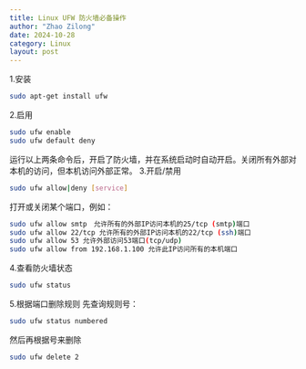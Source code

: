 ```yaml
---
title: Linux UFW 防火墙必备操作 
author: "Zhao Zilong"
date: 2024-10-28
category: Linux
layout: post
---
```


1.安装

```bash
sudo apt-get install ufw
```

2.启用

```bash
sudo ufw enable
sudo ufw default deny
```

运行以上两条命令后，开启了防火墙，并在系统启动时自动开启。关闭所有外部对本机的访问，但本机访问外部正常。 3.开启/禁用

```bash
sudo ufw allow|deny [service]
```

打开或关闭某个端口，例如：

```bash
sudo ufw allow smtp　允许所有的外部IP访问本机的25/tcp (smtp)端口
sudo ufw allow 22/tcp 允许所有的外部IP访问本机的22/tcp (ssh)端口
sudo ufw allow 53 允许外部访问53端口(tcp/udp)
sudo ufw allow from 192.168.1.100 允许此IP访问所有的本机端口
```

4.查看防火墙状态

```bash
sudo ufw status
```

5.根据端口删除规则 先查询规则号：

```bash
sudo ufw status numbered
```

然后再根据号来删除

```bash
sudo ufw delete 2
```
